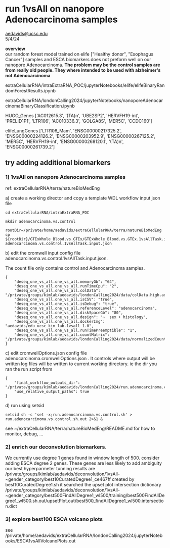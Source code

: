 # run 1vsAll on nanopore Adenocarcinoma samples
aedavids@ucsc.edu  
5/4/24  


**overview**  
our random forest model trained on elife ["Healthy donor", "Esophagus Cancer"] samples and ESCA biomarkers does not preform well on our nanopore Adenocarcinoma. **The problem may be the control samples are from really old people. They where intended to be used with alzheimer's not Adenocarcinoma**

extraCellularRNA/intraExtraRNA_POC/jupyterNotebooks/elife/elifeBinaryRandomForestResults.ipynb

extraCellularRNA/londonCalling2024/jupyterNotebooks/nanoporeAdenocarcinomaBinaryClassification.ipynb

HUGO_Genes
['AC012615.3', '(TA)n', 'UBE2SP2', 'HERVFH19-int', 'PRELID1P1', 'LTR106', 'AC010336.3', 'GOLGA8S', 'MER5C', 'CCDC160']

elifeLungGenes
['LTR106_Mam', 'ENSG00000217325.2', 'ENSG00000224126.2', 'ENSG00000203952.9', 'ENSG00000267125.2', 'MER5C', 'HERVFH19-int', 'ENSG00000268120.1', '(TA)n', 'ENSG00000261739.2']

## try adding additional biomarkers

### 1)  1vsAll on nanopore Adenocarcinoma samples
ref: extraCellularRNA/terra/natureBioMedEng  

a) create a working director and copy a template WDL workflow input json file
```
cd extraCellularRNA/intraExtraRNA_POC

mkdir adenocarcinoma.vs.control

rootDir=/private/home/aedavids/extraCellularRNA/terra/natureBioMedEng
cp ${rootDir}/GTExWhole_Blood.vs.GTEx/GTExWhole_Blood.vs.GTEx.1vsAllTask.input.json adenocarcinoma.vs.control.1vsAllTask.input.json
```

b) edit the cromwell input config file  adenocarcinoma.vs.control.1vsAllTask.input.json.

The count file only contains control and Adenocarcinoma samples. 

```
{
    "deseq_one_vs_all.one_vs_all.memoryGb": "64",
    "deseq_one_vs_all.one_vs_all.runTimeCpu": "2",
    "deseq_one_vs_all.one_vs_all.colData": "/private/groups/kimlab/aedavids/londonCalling2024/data/colData.high.adenocarcinoma.control.csv", 
    "deseq_one_vs_all.one_vs_all.isCSV": "true",
    "deseq_one_vs_all.one_vs_all.isDebug": "true",
    "deseq_one_vs_all.one_vs_all.referenceLevel": "adenocarcinoma",
    "deseq_one_vs_all.one_vs_all.diskSpaceGb": "80",
    "deseq_one_vs_all.one_vs_all.design": "~  sex + histology",
    "deseq_one_vs_all.one_vs_all.dockerImg": "aedavids/edu_ucsc_kim_lab-1vsall_1.0",
    "deseq_one_vs_all.one_vs_all.runTimePreemptible": "1",
    "deseq_one_vs_all.one_vs_all.countMatrix": "/private/groups/kimlab/aedavids/londonCalling2024/data/normalizedCounts.high.adenocarcinoma.control.csv"
}

```

c) edit cromwellOptions.json config file adenocarcinoma.cromwellOptions.json . It controls where output will be written
log files will be written to current working directory. ie the dir you ran the run script from 

```
{
    "final_workflow_outputs_dir": "/private/groups/kimlab/aedavids/londonCalling2024/run.adenocarcinoma.vs.control.sh.out",    
    "use_relative_output_paths": true
}
```

d) run using setsid

```
setsid sh -c 'set -x;run.adenocarcinoma.vs.control.sh' > run.adenocarcinoma.vs.control.sh.out 2>&1 &

```

see ~/extraCellularRNA/terra/natureBioMedEng/README.md for how to monitor, debug, ...

### 2) enrich our deconvolution biomarkers. 
We currently use degree 1 genes found in window length of 500. consider adding ESCA degree 2 genes. These genes are less likely to add ambiguity
our best hyperparmeter tunning results are /private/groups/kimlab/aedavids/deconvolution/1vsAll-~gender_category/best10CuratedDegree1_ce467ff created by best10CuratedDegree1.sh it searched the upset plot intersection dictionary /private/groups/kimlab/aedavids/deconvolution/1vsAll-~gender_category/best500FindAllDegree1_wl500/training/best500FindAllDegree1_wl500.sh.out/upsetPlot.out/best500_findAllDegree1_wl500.intersection.dict



### 3) explore best100 ESCA volcano plots
see /private/home/aedavids/extraCellularRNA/londonCalling2024/jupyterNotebooks/ESCA1vsAllVolcanoPlots.out


